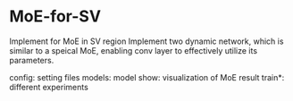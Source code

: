 # MoE-for-SV
Implement for MoE in SV region
Implement two dynamic network, which is similar to a speical MoE, enabling conv layer to effectively utilize its parameters.

config: setting files
models: model
show: visualization of MoE result
train*: different experiments

